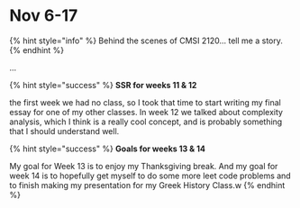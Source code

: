 # Nov 6-17

{% hint style="info" %}
Behind the scenes of CMSI 2120... tell me a story.
{% endhint %}

...

{% hint style="success" %}
**SSR for weeks 11 & 12**

the first week we had no class, so I took that time to start writing my final essay for one of my other classes.
In week 12 we talked about complexity analysis, which I think is a really cool concept, and is probably something that I should understand well. 

{% hint style="success" %}
**Goals for weeks 13 & 14**

My goal for Week 13 is to enjoy my Thanksgiving break.
And my goal for week 14 is to hopefully get myself to do some more leet code problems and to finish making my presentation for my Greek History Class.w
{% endhint %}
